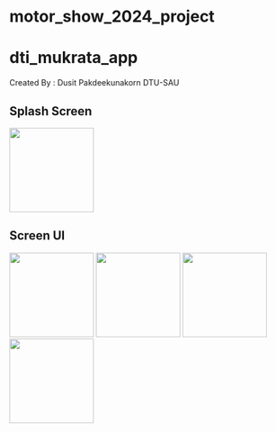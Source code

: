 # motor_show_2024_project

# dti_mukrata_app

Created By : Dusit Pakdeekunakorn DTU-SAU

## Splash Screen
<image src="https://github.com/Dusit65/motor_show_2024_project/blob/main/spsrc.jpg" width="150px">

  
## Screen UI
<image src="https://github.com/Dusit65/dti_mukrata_app/blob/main/home.jpg" width="150px">
  
<image src="https://github.com/Dusit65/dti_mukrata_app/blob/main/input.jpg" width="150px">
  
<image src="https://github.com/Dusit65/dti_mukrata_app/blob/main/result.jpg" width="150px">
  
<image src="https://github.com/Dusit65/dti_mukrata_app/blob/main/about.jpg" width="150px">
  


